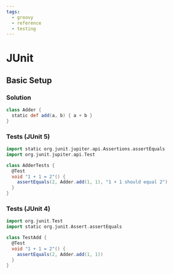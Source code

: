 ```yaml
---
tags:
  - groovy
  - reference
  - testing
---
```


# JUnit

## Basic Setup

### Solution

```groovy
class Adder {
  static def add(a, b) { a + b }
}
```

### Tests (JUnit 5)

```groovy
import static org.junit.jupiter.api.Assertions.assertEquals
import org.junit.jupiter.api.Test

class AdderTests {
  @Test
  void "1 + 1 = 2"() {
    assertEquals(2, Adder.add(1, 1), "1 + 1 should equal 2")
  }
}
```

### Tests (JUnit 4)

```groovy
import org.junit.Test
import static org.junit.Assert.assertEquals

class TestAdd {
  @Test
  void "1 + 1 = 2"() {
    assertEquals(2, Adder.add(1, 1))
  }
}
```

<!--
TODO: Finish this reference
TODO: Add tutorial and link to it
TODO: Add any recipes and link to them
-->
